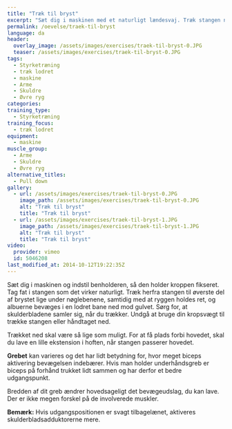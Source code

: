 ```yaml
---
title: "Træk til bryst"
excerpt: "Sæt dig i maskinen med et naturligt lændesvaj. Træk stangen ned til brystet. Kontrolleret tilbage til udgangspositionen."
permalink: /oevelse/traek-til-bryst
language: da
header:
  overlay_image: /assets/images/exercises/traek-til-bryst-0.JPG
  teaser: /assets/images/exercises/traek-til-bryst-0.JPG
tags:
  - Styrketræning
  - træk lodret
  - maskine
  - Arme
  - Skuldre
  - Øvre ryg
categories:
training_type: 
  - Styrketræning
training_focus: 
  - træk lodret
equipment:
  - maskine
muscle_group:
  - Arme
  - Skuldre
  - Øvre ryg
alternative_titles:
  - Pull down
gallery:
  - url: /assets/images/exercises/traek-til-bryst-0.JPG
    image_path: /assets/images/exercises/traek-til-bryst-0.JPG
    alt: "Træk til bryst"
    title: "Træk til bryst"
  - url: /assets/images/exercises/traek-til-bryst-1.JPG
    image_path: /assets/images/exercises/traek-til-bryst-1.JPG
    alt: "Træk til bryst"
    title: "Træk til bryst"
video:
  provider: vimeo
  id: 5046208
last_modified_at: 2014-10-12T19:22:35Z
---
```


Sæt dig i maskinen og indstil benholderen, så den holder kroppen fikseret. Tag fat i stangen som det virker naturligt. Træk herfra stangen til øverste del af brystet lige under nøglebenene, samtidig med at ryggen holdes ret, og albuerne bevæges i en lodret bane ned mod gulvet. Sørg for, at skulderbladene samler sig, når du trækker. Undgå at bruge din kropsvægt til trække stangen eller håndtaget ned.

Trækket ned skal være så lige som muligt. For at få plads forbi hovedet, skal du lave en lille ekstension i hoften, når stangen passerer hovedet.

**Grebet** kan varieres og det har lidt betydning for, hvor meget biceps aktivering bevægelsen indebærer. Hvis man holder underhåndsgreb er biceps på forhånd trukket lidt sammen og har derfor et bedre udgangspunkt.

Bredden af dit greb ændrer hovedsageligt det bevægeudslag, du kan lave. Der er ikke megen forskel på de involverede muskler.

**Bemærk:** Hvis udgangspositionen er svagt tilbagelænet, aktiveres skulderbladsadduktorerne mere.
